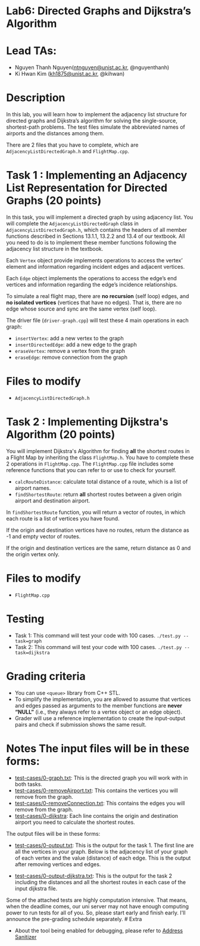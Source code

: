 # Lab6: Directed Graphs and Dijkstra’s Algorithm 


# Lead TAs:
- Nguyen Thanh Nguyen(ntnguyen@unist.ac.kr, @nguyenthanh)
- Ki Hwan Kim (kh1875@unist.ac.kr, @kihwan)

# Description

In this lab, you will learn how to implement the adjacency list structure for
directed graphs and Dijkstra’s algorithm for solving the single-source,
shortest-path problems. The test files simulate the abbreviated names
of airports and the distances among them.

There are 2 files that you have to complete, which are
`AdjacencyListDirectedGraph.h` and `FlightMap.cpp`.

# Task 1 : Implementing an Adjacency List Representation for Directed Graphs (20 points)

In this task, you will implement a directed graph by using adjacency list. You
will complete the `AdjacencyListDirectedGraph` class in
`AdjacencyListDirectedGraph.h`, which contains the headers of all member
functions described in Sections 13.1.1, 13.2.2 and 13.4 of our textbook. All
you need to do is to implement these member functions following the
adjacency list structure in the textbook.

Each `Vertex` object provide implements operations to access the
vertex’ element and information regarding incident edges and adjacent
vertices.

Each `Edge` object implements the operations to access the edge’s
end vertices and information regarding the edge’s incidence relationships. 

To simulate a real flight map, there are **no recursion** (self loop) edges,
and **no isolated vertices** (vertices that have no edges). That is,
there are no edge whose source and sync are the same vertex (self loop).

The driver file (`driver-graph.cpp`) will test these 4 main operations in each
graph:

*  `insertVertex`: add a new vertex to the graph
*  `insertDirectedEdge`: add a new edge to the graph
*  `eraseVertex`: remove a vertex from the graph
*  `eraseEdge`: remove connection from the graph

# Files to modify
* `AdjacencyListDirectedGraph.h`

# Task 2 : Implementing Dijkstra's Algorithm (20 points)

You will implement Dijkstra's Algorithm for finding **all** the shortest routes
in a Flight Map by inheriting the class `FlightMap.h`. You have to complete
these 2 operations in `FlightMap.cpp`. The `FlightMap.cpp` file includes some
reference functions that you can refer to or use to check for yourself.

*  `calcRouteDistance`: calculate total distance of a route, which is a list of
   airport names.
*  `findShortestRoute`: return **all** shortest routes between a given origin
   airport and destination airport.

In `findShortestRoute` function, you will return a vector of routes, in which
each route is a list of vertices you have found.

If the origin and destination vertices have no routes, return the distance as
-1 and empty vector of routes. 

If the origin and destination vertices are the same, return distance as 0 and
the origin vertex only.

# Files to modify
* `FlightMap.cpp`

# Testing

*  Task 1: This command will test your code with 100 cases. ``` ./test.py
   --task=graph ```
*  Task 2: This command will test your code with 100 cases. ``` ./test.py
   --task=dijkstra ```

# Grading criteria
* You can use `<queue>` library from C++ STL.
* To simplify the implementation, you are allowed to assume that vertices and
  edges passed as arguments to the member functions are **never “NULL”** (i.e.,
          they always refer to a vertex object or an edge object).
* Grader will use a reference implementation to create the input-output pairs
  and check if submission shows the same result.

# Notes The input files will be in these forms:
* [test-cases/0-graph.txt](https://class.unicss.org/cse221-2019-spring/lab6-prep/blob/master/test-cases/0-graph.txt):
   This is the directed graph you will work with in both tasks.
* [test-cases/0-removeAirport.txt](https://class.unicss.org/cse221-2019-spring/lab6-prep/blob/master/test-cases/0-removeAirport.txt):
   This contains the vertices you will remove from the graph.
* [test-cases/0-removeConnection.txt](https://class.unicss.org/cse221-2019-spring/lab6-prep/blob/master/test-cases/0-removeConnection.txt):
   This contains the edges you will remove from the graph.
* [test-cases/0-dijkstra](https://class.unicss.org/cse221-2019-spring/lab6-prep/blob/master/test-cases/0-dijkstra.txt):
   Each line contains the origin and destination airport you need to calculate
   the shortest routes.

The output files will be in these forms:
* [test-cases/0-output.txt](https://class.unicss.org/cse221-2019-spring/lab6-prep/blob/master/test-cases/0-output.txt):
   This is the output for the task 1. The first line are all the vertices in
   your graph. Below is the adjacency list of your graph of each vertex and the
   value (distance) of each edge. This is the output after removing vertices
   and edges.

* [test-cases/0-output-dijkstra.txt](https://class.unicss.org/cse221-2019-spring/lab6-prep/blob/master/test-cases/0-output-dijkstra.txt):
   This is the output for the task 2 including the distances and all the
   shortest routes in each case of the input dijkstra file. 

Some of the attached tests are highly computation intensive. That means, when
the deadline comes, our uni server may not have enough computing power to run
tests for all of you. So, please start early and finish early. I'll announce
the pre-grading schedule separately. # Extra

- About the tool being enabled for debugging, please refer to [Address
  Sanitizer](https://github.com/google/sanitizers/wiki/AddressSanitizer)
